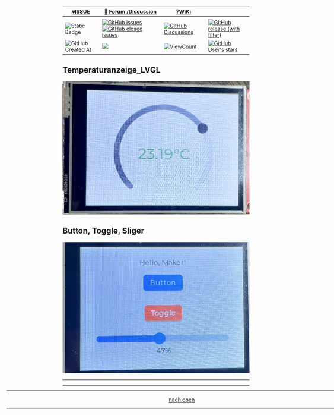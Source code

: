 
<a name="oben"></a>

<div align="center">

|[:skull:ISSUE](https://github.com/frankyhub/Temperaturanzeige_LVGL/issues?q=is%3Aissue)|[:speech_balloon: Forum /Discussion](https://github.com/frankyhub/Temperaturanzeige_LVGL/discussions)|[:grey_question:WiKi](https://github.com/frankyhub/Temperaturanzeige_LVGL/wiki)||
|--|--|--|--|
| | | | |
|![Static Badge](https://img.shields.io/badge/RepoNr.:-%2088-blue)|<a href="https://github.com/frankyhub/Temperaturanzeige_LVGL/issues">![GitHub issues](https://img.shields.io/github/issues/frankyhub/Temperaturanzeige_LVGL)![GitHub closed issues](https://img.shields.io/github/issues-closed/frankyhub/Temperaturanzeige_LVGL)|<a href="https://github.com/frankyhub/Temperaturanzeige_LVGL/discussions">![GitHub Discussions](https://img.shields.io/github/discussions/frankyhub/Temperaturanzeige_LVGL)|<a href="https://github.com/frankyhub/Temperaturanzeige_LVGL/releases">![GitHub release (with filter)](https://img.shields.io/github/v/release/frankyhub/Temperaturanzeige_LVGL)|
|![GitHub Created At](https://img.shields.io/github/created-at/frankyhub/Temperaturanzeige_LVGL)| <a href="https://github.com/frankyhub/Temperaturanzeige_LVGL/pulse" alt="Activity"><img src="https://img.shields.io/github/commit-activity/m/badges/shields" />| <a href="https://github.com/frankyhub/Temperaturanzeige_LVGL/graphs/traffic"><img alt="ViewCount" src="https://views.whatilearened.today/views/github/frankyhub/github-clone-count-badge.svg">  |<a href="https://github.com/frankyhub?tab=stars"> ![GitHub User's stars](https://img.shields.io/github/stars/frankyhub)|
</div>


## Temperaturanzeige_LVGL

![Bild](pic/Temperaturanzeige.png)


## Button, Toggle, Sliger


![Bild](pic/Button.png)


---

<div style="position:absolute; left:2cm; ">   
<ol class="breadcrumb" style="border-top: 2px solid black;border-bottom:2px solid black; height: 45px; width: 900px;"> <p align="center"><a href="#oben">nach oben</a></p></ol>
</div>  

---



